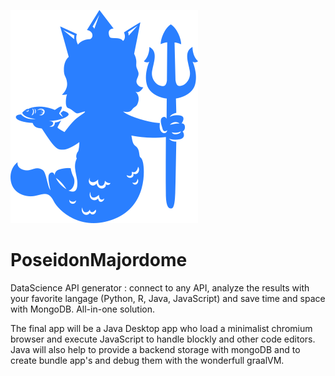 ![logo](https://github.com/Aqueuse/PoseidonMajordome/blob/main/static/mascott_without_letters.png)

# PoseidonMajordome
DataScience API generator : connect to any API, analyze the results with your favorite langage (Python, R, Java, JavaScript) and save time and space with MongoDB. All-in-one solution.

The final app will be a Java Desktop app who load a minimalist chromium browser and execute JavaScript to handle blockly and other code editors.
Java will also help to provide a backend storage with mongoDB and to create bundle app's and debug them with the wonderfull graalVM.
